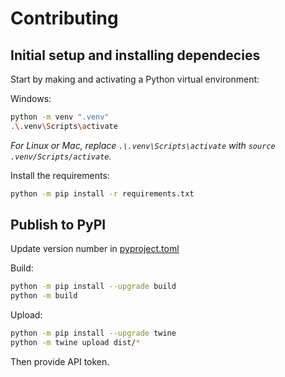 # Contributing

## Initial setup and installing dependecies

Start by making and activating a Python virtual environment:

Windows:
```bash
python -m venv ".venv"
.\.venv\Scripts\activate
```

*For Linux or Mac, replace `.\.venv\Scripts\activate` with `source .venv/Scripts/activate`.*

Install the requirements:
```bash
python -m pip install -r requirements.txt
```

## Publish to PyPI
Update version number in [pyproject.toml](./pyproject.toml)

Build:
```bash
python -m pip install --upgrade build
python -m build
```

Upload:
```bash
python -m pip install --upgrade twine
python -m twine upload dist/*
```

Then provide API token.
